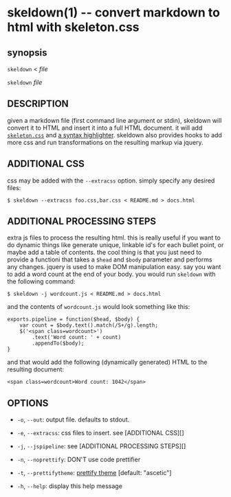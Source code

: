skeldown(1) -- convert markdown to html with skeleton.css
===================================================

## synopsis

  `skeldown` &lt; _file_

  `skeldown` _file_

## DESCRIPTION

given a markdown file (first command line argument or stdin), skeldown will
convert it to HTML and insert it into a full HTML document.  it will add
[`skeleton.css`][skeletoncss] and [a syntax highlighter][highlight].  skeldown
also provides hooks to add more css and run transformations on the resulting
markup via jquery.

## ADDITIONAL CSS

css may be added with the `--extracss` option. simply specify any desired
files:

    $ skeldown --extracss foo.css,bar.css < README.md > docs.html

## ADDITIONAL PROCESSING STEPS

extra js files to process the resulting html.  this is really useful if you
want to do dynamic things like generate unique, linkable id's for each bullet
point, or maybe add a table of contents.  the cool thing is that you just need
to provide a functioni that takes a `$head` and `$body` parameter and performs
any changes. jquery is used to make DOM manipulation easy. say you want to add
a word count at the end of your body.  you would run `skeldown` with the
following command:

    $ skeldown -j wordcount.js < README.md > docs.html

and the contents of `wordcount.js` would look something like this:

    exports.pipeline = function($head, $body) {
        var count = $body.text().match(/S+/g).length;
        $('<span class=wordcount>')
            .text('Word count: ' + count)
            .appendTo($body);
    }

and that would add the following (dynamically generated) HTML to the resulting
document:

    <span class=wordcount>Word count: 1042</span>

## OPTIONS

   * `-o`, `--out`:
     output file.  defaults to stdout.          

   * `-e`, `--extracss`:
     css files to insert. see [ADDITIONAL CSS][]

   * `-j`, `--jspipeline`:
     see [ADDITIONAL PROCESSING STEPS][]        

   * `-n`, `--noprettify`:
     DON'T use code prettifier                  

   * `-t`, `--prettifytheme`:
     [prettify theme][themes]                     [default: "ascetic"]

   * `-h`, `--help`:
     display this help message                  
 
[skeletoncss]: http://getskeleton.com         "beutiful responsive boilerplate"
[highlight]: http://github.com/andris9/highlight.git             "highlight.js"
[themes]: http://softwaremaniacs.org/media/soft/highlight/test.html    "themes"
